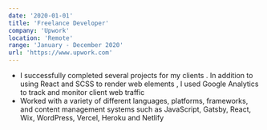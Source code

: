 ```yaml
---
date: '2020-01-01'
title: 'Freelance Developer'
company: 'Upwork'
location: 'Remote'
range: 'January - December 2020'
url: 'https://www.upwork.com'
---
```


- I successfully completed several projects for my clients . In addition to using React and SCSS
  to render web elements , I used Google Analytics to track and monitor client web traffic
- Worked with a variety of different languages, platforms, frameworks, and content management systems such as JavaScript, Gatsby, React, Wix, WordPress, Vercel, Heroku and Netlify
